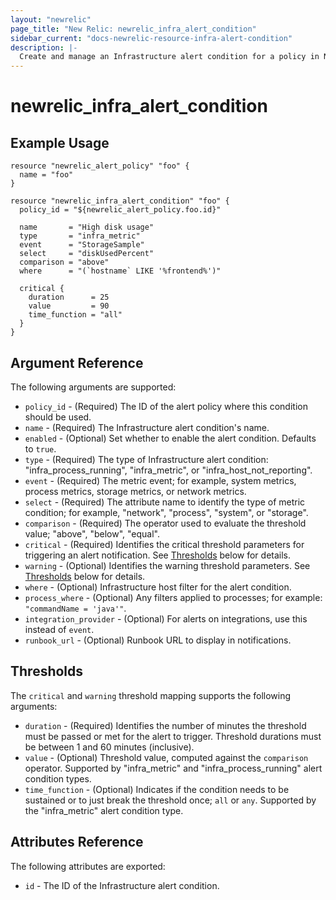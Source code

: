 ```yaml
---
layout: "newrelic"
page_title: "New Relic: newrelic_infra_alert_condition"
sidebar_current: "docs-newrelic-resource-infra-alert-condition"
description: |-
  Create and manage an Infrastructure alert condition for a policy in New Relic.
---
```


# newrelic\_infra_alert\_condition

## Example Usage

```hcl
resource "newrelic_alert_policy" "foo" {
  name = "foo"
}

resource "newrelic_infra_alert_condition" "foo" {
  policy_id = "${newrelic_alert_policy.foo.id}"

  name       = "High disk usage"
  type       = "infra_metric"
  event      = "StorageSample"
  select     = "diskUsedPercent"
  comparison = "above"
  where      = "(`hostname` LIKE '%frontend%')"

  critical {
    duration      = 25
    value         = 90
    time_function = "all"
  }
}
```

## Argument Reference

The following arguments are supported:

  * `policy_id` - (Required) The ID of the alert policy where this condition should be used.
  * `name` - (Required) The Infrastructure alert condition's name.
  * `enabled` - (Optional) Set whether to enable the alert condition. Defaults to `true`.
  * `type` - (Required) The type of Infrastructure alert condition: "infra_process_running", "infra_metric", or "infra_host_not_reporting".
  * `event` - (Required) The metric event; for example, system metrics, process metrics, storage metrics, or network metrics.
  * `select` - (Required) The attribute name to identify the type of metric condition; for example, "network", "process", "system", or "storage".
  * `comparison` - (Required) The operator used to evaluate the threshold value; "above", "below", "equal".
  * `critical` - (Required) Identifies the critical threshold parameters for triggering an alert notification. See [Thresholds](#thresholds) below for details.
  * `warning` - (Optional) Identifies the warning threshold parameters. See [Thresholds](#thresholds) below for details.
  * `where` - (Optional) Infrastructure host filter for the alert condition.
  * `process_where` - (Optional) Any filters applied to processes; for example: `"commandName = 'java'"`.
  * `integration_provider` - (Optional) For alerts on integrations, use this instead of `event`.
  * `runbook_url` - (Optional) Runbook URL to display in notifications.

## Thresholds

The `critical` and `warning` threshold mapping supports the following arguments:

  * `duration` - (Required) Identifies the number of minutes the threshold must be passed or met for the alert to trigger. Threshold durations must be between 1 and 60 minutes (inclusive).
  * `value` - (Optional) Threshold value, computed against the `comparison` operator. Supported by "infra_metric" and "infra_process_running" alert condition types.
  * `time_function` - (Optional) Indicates if the condition needs to be sustained or to just break the threshold once; `all` or `any`. Supported by the "infra_metric" alert condition type.

## Attributes Reference

The following attributes are exported:

  * `id` - The ID of the Infrastructure alert condition.
